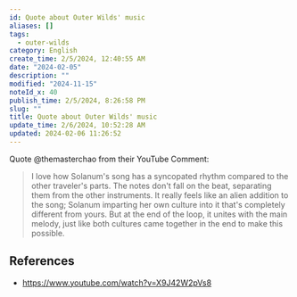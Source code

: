 ```yaml
---
id: Quote about Outer Wilds' music
aliases: []
tags:
  - outer-wilds
category: English
create_time: 2/5/2024, 12:40:55 AM
date: "2024-02-05"
description: ""
modified: "2024-11-15"
noteId_x: 40
publish_time: 2/5/2024, 8:26:58 PM
slug: ""
title: Quote about Outer Wilds' music
update_time: 2/6/2024, 10:52:28 AM
updated: 2024-02-06 11:26:52
---
```


Quote @themasterchao from their YouTube Comment:

 > I love how Solanum's song has a syncopated rhythm compared to the other traveler's parts. The notes don't fall on the beat, separating them from the other instruments. It really feels like an alien addition to the song; Solanum imparting her own culture into it that's completely different from yours. But at the end of the loop, it unites with the main melody, just like both cultures came together in the end to make this possible.

## References

- <https://www.youtube.com/watch?v=X9J42W2pVs8>
